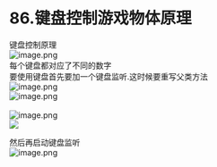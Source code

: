 # 86.键盘控制游戏物体原理

键盘控制原理<br />![image.png](https://cdn.nlark.com/yuque/0/2019/png/349894/1559531959799-24ebbce4-567d-40da-a89d-98a9d3708399.png#align=left&display=inline&height=242&name=image.png&originHeight=242&originWidth=366&size=86876&status=done&width=366)<br />每个键盘都对应了不同的数字<br />要使用键盘首先要加一个键盘监听.这时候要重写父类方法<br />![image.png](https://cdn.nlark.com/yuque/0/2019/png/349894/1559532054619-fd2f2ae1-2e13-4e1d-b928-aa5c271fbd46.png#align=left&display=inline&height=190&name=image.png&originHeight=190&originWidth=443&size=75034&status=done&width=443)<br />![image.png](https://cdn.nlark.com/yuque/0/2019/png/349894/1559532083918-e42fdd7e-21cb-4695-b420-243ad8d49871.png#align=left&display=inline&height=169&name=image.png&originHeight=169&originWidth=704&size=64704&status=done&width=704)<br /> <br />![image.png](https://cdn.nlark.com/yuque/0/2019/png/349894/1559532133309-7575d221-744d-446c-9a29-581d013b51b4.png#align=left&display=inline&height=56&name=image.png&originHeight=56&originWidth=297&size=17972&status=done&width=297)<br />![](https://cdn.nlark.com/yuque/0/2019/png/349894/1559532172632-35ed448d-3e8c-4bf9-906d-228794747447.png#align=left&display=inline&height=149&originHeight=149&originWidth=223&status=done&width=223)

然后再启动键盘监听<br />![image.png](https://cdn.nlark.com/yuque/0/2019/png/349894/1559532222313-bd1acb03-77fd-49b4-8de4-f929fffe80f0.png#align=left&display=inline&height=197&name=image.png&originHeight=197&originWidth=273&size=55149&status=done&width=273)



